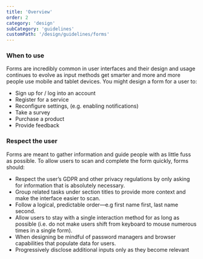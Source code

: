 ```yaml
---
title: 'Overview'
order: 2
category: 'design'
subCategory: 'guidelines'
customPath: '/design/guidelines/forms'
---
```


### When to use

<TextLayoutLeft>

Forms are incredibly common in user interfaces and their design and usage continues to evolve as input methods get
smarter and more and more people use mobile and tablet devices. You might design a form for a user to:

-   Sign up for / log into an account
-   Register for a service
-   Reconfigure settings, (e.g. enabling notifications)
-   Take a survey
-   Purchase a product
-   Provide feedback

</TextLayoutLeft>

### Respect the user

<TextLayoutLeft>

Forms are meant to gather information and guide people with as little fuss as possible. To allow users to scan and
complete the form quickly, forms should:

-   Respect the user’s GDPR and other privacy regulations by only asking for information that is absolutely necessary.
-   Group related tasks under section titles to provide more context and make the interface easier to scan.
-   Follow a logical, predictable order—e.g first name first, last name second.
-   Allow users to stay with a single interaction method for as long as possible (i.e. do not make users shift from
    keyboard to mouse numerous times in a single form).
-   When designing be mindful of password managers and browser capabilities that populate data for users.
-   Progressively disclose additional inputs only as they become relevant

</TextLayoutLeft>
